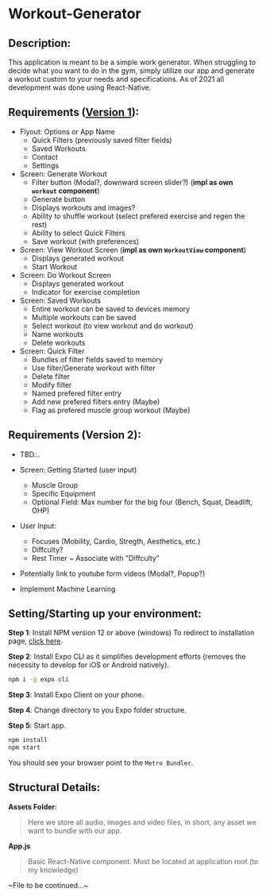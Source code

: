 # Workout-Generator

## Description:

This application is meant to be a simple work generator. When struggling to decide what you want to do in the gym, simply utilize our app and generate a workout custom to your needs and specifications. As of 2021 all development was done using React-Native.

## Requirements ([Version 1](https://www.figma.com/file/JkizWizhH3KTMOHfdbuYz5/Workout-Generator-App-Mock-Up-v1?node-id=0%3A1)):

- Flyout: Options or App Name
  - Quick Filters (previously saved filter fields)
  - Saved Workouts
  - Contact
  - Settings
- Screen: Generate Workout
  - Filter button (Modal?, downward screen slider?) (**impl as own `workout` component**)
  - Generate button
  - Displays workouts and images?
  - Ability to shuffle workout (select prefered exercise and regen the rest)
  - Ability to select Quick Filters
  - Save workout (with preferences)
- Screen: View Workout Screen (**impl as own `WorkoutView` component**)
  - Displays generated workout
  - Start Workout
- Screen: Do Workout Screen 
  - Displays generated workout
  - Indicator for exercise completion
- Screen: Saved Workouts
  - Entire workout can be saved to devices memory
  - Multiple workouts can be saved
  - Select workout (to view workout and do workout)
  - Name workouts
  - Delete workouts
- Screen: Quick Filter
  - Bundles of filter fields saved to memory
  - Use filter/Generate workout with filter
  - Delete filter
  - Modify filter
  - Named prefered filter entry
  - Add new prefered filters entry (Maybe)
  - Flag as prefered muscle group workout (Maybe)

## Requirements (Version 2):

- TBD...
- Screen: Getting Started (user input)
  - Muscle Group
  - Specific Equipment
  - Optional Field: Max number for the big four (Bench, Squat, Deadlift, OHP)
- User Input:
  - Focuses (Mobility, Cardio, Stregth, Aesthetics, etc.)
  - Diffculty?
  - Rest Timer ~ Associate with "Diffculty"
- Potentially link to youtube form videos (Modal?, Popup?)

- Implement Machine Learning

## Setting/Starting up your environment:

**Step 1**: Install NPM version 12 or above (windows)
To redirect to installation page, [click here](https://docs.npmjs.com/downloading-and-installing-node-js-and-npm).

**Step 2**: Install Expo CLI as it simplifies development efforts (removes the necessity to develop for iOS or Android natively).

```cmd
npm i -g expo cli
```

**Step 3**: Install Expo Client on your phone.

**Step 4**: Change directory to you Expo folder structure.

**Step 5**: Start app.

```cmd
npm install
npm start
```

You should see your browser point to the `Metro Bundler`.

## Structural Details:

**Assets Folder**:

> Here we store all audio, images and video files, in short, any asset we want to bundle with our app.

**App.js**

> Basic React-Native component. Must be located at application root (to my knowledge)

~File to be continued...~
